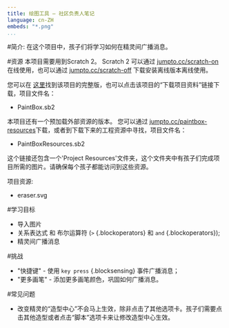 ```yaml
---
title: 绘图工具 — 社区负责人笔记
language: cn-ZH
embeds: "*.png"
...
```


#简介:
在这个项目中，孩子们将学习如何在精灵间广播消息。

#资源
本项目需要用到Scratch 2。 Scratch 2 可以通过 [jumpto.cc/scratch-on](http://jumpto.cc/scratch-on) 在线使用，也可以通过 [jumpto.cc/scratch-off](http://jumpto.cc/scratch-off) 下载安装离线版本离线使用。

您可以在 <a href="http://scratch.mit.edu/projects/63473366/#editor">这里</a>找到该项目的完整版，也可以点击该项目的“下载项目资料”链接下载，项目文件名：

+ PaintBox.sb2

本项目还有一个预加载外部资源的版本。 您可以通过 [jumpto.cc/paintbox-resources](http://jumpto.cc/paintbox-resources)下载，或者到下载下来的工程资源中寻找，项目文件名：

+ PaintBoxResources.sb2 

这个链接还包含一个'Project Resources'文件夹，这个文件夹中有孩子们完成项目所需的图片。请确保每个孩子都能访问到这些资源。

项目资源:
+ eraser.svg

#学习目标
+ 导入图片
+ 关系表达式 和 布尔运算符 (`>` {.blockoperators} 和 `and` {.blockoperators});
+ 精灵间广播消息

#挑战
+ "快捷键" - 使用 `key press` {.blocksensing} 事件广播消息；
+ "更多画笔" - 添加更多画笔颜色，巩固如何广播消息。

#常见问题
+ 改变精灵的“造型中心”不会马上生效，除非点击了其他选项卡。孩子们需要点击其他造型或者点击“脚本”选项卡来让修改造型中心生效。

